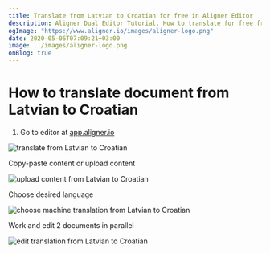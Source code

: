 ```yaml
---
title: Translate from Latvian to Croatian for free in Aligner Editor
description: Aligner Dual Editor Tutorial. How to translate for free from Latvian to Croatian. Aligner is multilingual document management platform. 
ogImage: "https://www.aligner.io/images/aligner-logo.png"
date: 2020-05-06T07:09:21+03:00
image: ../images/aligner-logo.png
onBlog: true
---
```


# How to translate document from Latvian to Croatian

1. Go to editor at [app.aligner.io](https://app.aligner.io "Aligner App web page")

![translate from Latvian to Croatian](../aligner-blank-editor.png "translate from Latvian to Croatian")

Copy-paste content or upload content

![upload content from Latvian to Croatian](../aligner-uploaded-document.png "upload content from Latvian to Croatian")

Choose desired language

![choose machine translation from Latvian to Croatian](../aligner-language-dropdown.png "choose machine translation from Latvian to Croatian")

Work and edit 2 documents in parallel

![edit translation from Latvian to Croatian](../aligner-double-sitded-editor.png "edit translation from Latvian to Croatian")


